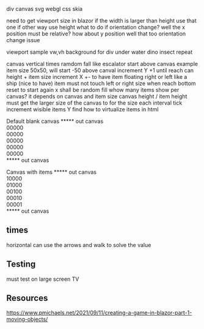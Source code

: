 ﻿
div
canvas
svg
webgl
css
skia

need to get viewport size in blazor
if the width is larger than height use that one if other way use height
what to do if orientation change?
	well the x position must be relative? how about y position well that too
orientation change issue

viewport sample
	vw,vh
background for div
	under water
	dino
	insect
	repeat
	
canvas
	vertical times ramdom fall
	like escalator
	start above canvas
		example item size 50x50, will start -50 above canval
	increment Y +1 until reach can height + item size
	increment X +- to have item floating right or left like a ship (nice to have)
	item must not touch left or right size
	when reach bottom reset to start again
		x shall be random fill
	whow many items show per canvas?
		it depends on canvas and item size
		canvas height / item height
	must get the larger size of the canvas to for the size
	each interval tick increment wisible items Y 
	find how to virtualize items in html
		
Default blank canvas
	***** out canvas		
	00000	
	00000	
	00000	
	00000	
	00000	
	***** out canvas
		
Canvas with items
***** out canvas		
10000	
01000	
00100	
00010	
00001	
***** out canvas
		
		
		
## times
horizontal
	can use the arrows and walk to solve the value
 

## Testing
must test on large screen TV

## Resources
https://www.pmichaels.net/2021/09/11/creating-a-game-in-blazor-part-1-moving-objects/